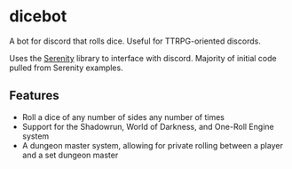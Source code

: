 # dicebot
A bot for discord that rolls dice.  Useful for TTRPG-oriented discords.

Uses the [Serenity](https://github.com/zeyla/serenity) library to interface with discord.  Majority of initial code pulled from Serenity examples.
## Features

- Roll a dice of any number of sides any number of times
- Support for the Shadowrun, World of Darkness, and One-Roll Engine system
- A dungeon master system, allowing for private rolling between a player and a set dungeon master
